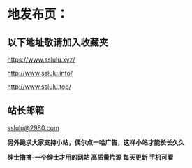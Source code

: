 
 
 
# 地发布页：

## 以下地址敬请加入收藏夹 
https://www.sslulu.xyz/ 

http://www.sslulu.info/ 

http://www.sslulu.top/ 
## 站长邮箱 
sslulu@2980.com 

**另外跪求大家支持小站，偶尔点一哈广告，这样小站才能长长久久**

**绅士撸撸-一个绅士才用的网站 高质量片源 每天更新 手机可看**
